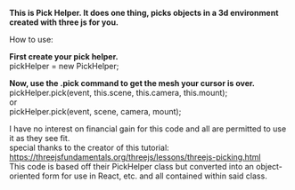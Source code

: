 <b>This is Pick Helper. It does one thing, picks objects in a 3d environment created with three js for you.</b>

How to use:


<b>First create your pick helper.</b><br>
pickHelper = new PickHelper;


<b>Now, use the .pick command to get the mesh your cursor is over.</b><br>
pickHelper.pick(event, this.scene, this.camera, this.mount);<br>
or<br>
pickHelper.pick(event, scene, camera, mount);<br>

I have no interest on financial gain for this code and all are permitted to use it as they see fit.<br>
special thanks to the creator of this tutorial: https://threejsfundamentals.org/threejs/lessons/threejs-picking.html<br>
This code is based off their PickHelper class but converted into an object-oriented form for use in React, etc. and all contained within said class.